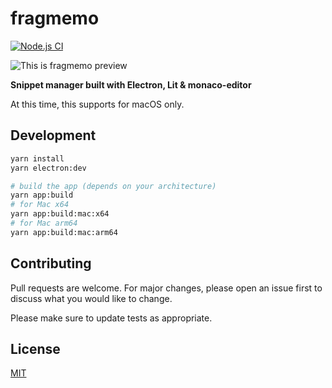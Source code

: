 # fragmemo

[![Node.js CI](https://github.com/noriyotcp/fragmemo/actions/workflows/node.js.yml/badge.svg?branch=main)](https://github.com/noriyotcp/fragmemo/actions/workflows/node.js.yml)

![This is fragmemo preview](https://user-images.githubusercontent.com/5820754/175816035-d74ce678-51f4-4257-bfa2-5285b3ab5c3a.png)

**Snippet manager built with Electron, Lit & monaco-editor**

At this time, this supports for macOS only.

## Development

```sh
yarn install
yarn electron:dev

# build the app (depends on your architecture)
yarn app:build
# for Mac x64
yarn app:build:mac:x64
# for Mac arm64
yarn app:build:mac:arm64
```

## Contributing

Pull requests are welcome. For major changes, please open an issue first to discuss what you would like to change.

Please make sure to update tests as appropriate.

## License

[MIT](https://choosealicense.com/licenses/mit/)
